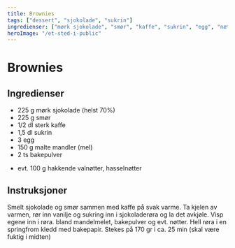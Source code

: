 ```yaml
---
title: Brownies
tags: ["dessert", "sjokolade", "sukrin"]
ingredienser: ["mørk sjokolade", "smør", "kaffe", "sukrin", "egg", "nætter"]
heroImage: "/et-sted-i-public"
---
```


# Brownies

## Ingredienser

- 225 g mørk sjokolade (helst 70%)
- 225 g smør
- 1/2 dl sterk kaffe
- 1,5 dl sukrin
- 3 egg
- 150 g malte mandler (mel)
- 2 ts bakepulver

* evt. 100 g hakkende valnøtter, hasselnøtter

## Instruksjoner

Smelt sjokolade og smør sammen med kaffe på svak varme. Ta kjelen av varmen, rør inn vanilje og sukring inn i sjokoladerøra og la det avkjøle. Visp egene inn i røra. bland mandelmelet, bakepulver og evt. nøtter. Hell røra i en springfrom kledd med bakepapir. Stekes på 170 gr i ca. 25 min (skal være fuktig i midten)
